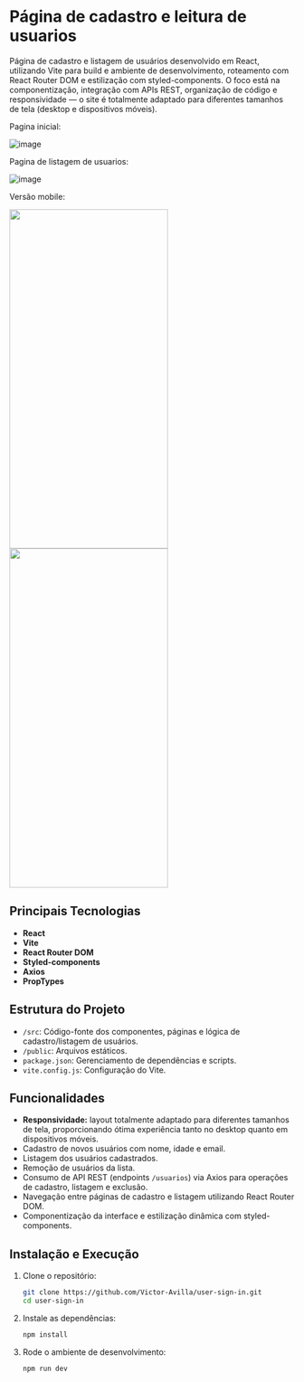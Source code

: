 # Página de cadastro e leitura de usuarios

Página de cadastro e listagem de usuários desenvolvido em React, utilizando Vite para build e ambiente de desenvolvimento, roteamento com React Router DOM e estilização com styled-components. O foco está na componentização, integração com APIs REST, organização de código e responsividade — o site é totalmente adaptado para diferentes tamanhos de tela (desktop e dispositivos móveis).

Pagina inicial:

![image](https://github.com/user-attachments/assets/b61edd49-c601-4f0d-bf6d-1cc1c319f2c5)

Pagina de listagem de usuarios:

![image](https://github.com/user-attachments/assets/a19ed39d-f0e0-42ab-8204-923a3a421dd6)

Versão mobile:

<img src= https://github.com/user-attachments/assets/57e2c81c-ca16-445c-a964-a196fdcb5536 height="600" width= "280">      <img src= https://github.com/user-attachments/assets/5ce63b65-6d19-4541-abde-41d09e83f71a height="600" width= "280">




## Principais Tecnologias

- **React**
- **Vite**
- **React Router DOM**
- **Styled-components**
- **Axios**
- **PropTypes**

## Estrutura do Projeto

- `/src`: Código-fonte dos componentes, páginas e lógica de cadastro/listagem de usuários.
- `/public`: Arquivos estáticos.
- `package.json`: Gerenciamento de dependências e scripts.
- `vite.config.js`: Configuração do Vite.

## Funcionalidades

- **Responsividade:** layout totalmente adaptado para diferentes tamanhos de tela, proporcionando ótima experiência tanto no desktop quanto em dispositivos móveis.
- Cadastro de novos usuários com nome, idade e email.
- Listagem dos usuários cadastrados.
- Remoção de usuários da lista.
- Consumo de API REST (endpoints `/usuarios`) via Axios para operações de cadastro, listagem e exclusão.
- Navegação entre páginas de cadastro e listagem utilizando React Router DOM.
- Componentização da interface e estilização dinâmica com styled-components.

## Instalação e Execução

1. Clone o repositório:
   ```sh
   git clone https://github.com/Victor-Avilla/user-sign-in.git
   cd user-sign-in
   ```

2. Instale as dependências:
   ```sh
   npm install
   ```

3. Rode o ambiente de desenvolvimento:
   ```sh
   npm run dev
   ```
